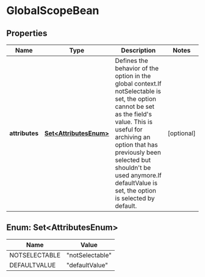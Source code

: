 

# GlobalScopeBean


## Properties

| Name | Type | Description | Notes |
|------------ | ------------- | ------------- | -------------|
|**attributes** | [**Set&lt;AttributesEnum&gt;**](#Set&lt;AttributesEnum&gt;) | Defines the behavior of the option in the global context.If notSelectable is set, the option cannot be set as the field&#39;s value. This is useful for archiving an option that has previously been selected but shouldn&#39;t be used anymore.If defaultValue is set, the option is selected by default. |  [optional] |



## Enum: Set&lt;AttributesEnum&gt;

| Name | Value |
|---- | -----|
| NOTSELECTABLE | &quot;notSelectable&quot; |
| DEFAULTVALUE | &quot;defaultValue&quot; |



